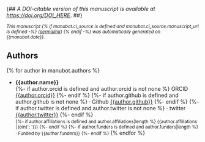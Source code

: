{##
_A DOI-citable version of this manuscript is available at <https://doi.org/DOI_HERE>_.
##}

<small><em>
This manuscript
{% if manubot.ci_source is defined and manubot.ci_source.manuscript_url is defined -%}
([permalink]({{manubot.ci_source.manuscript_url}}))
{% endif -%}
was automatically generated on {{manubot.date}}.
</em></small>

## Authors

{% for author in manubot.authors %}
+ **{{author.name}}**<br>
  {%- if author.orcid is defined and author.orcid is not none %}
    ORCID 
    [{{author.orcid}}](https://orcid.org/{{author.orcid}})
  {%- endif %}
  {%- if author.github is defined and author.github is not none %}
    · Github
    [{{author.github}}](https://github.com/{{author.github}})
  {%- endif %}
  {%- if author.twitter is defined and author.twitter is not none %}
    · twitter
    [{{author.twitter}}](https://twitter.com/{{author.twitter}})
  {%- endif %}<br>
  <small>
  {%- if author.affiliations is defined and author.affiliations|length %}
     {{author.affiliations | join('; ')}}
  {%- endif %}
  {%- if author.funders is defined and author.funders|length %}
     · Funded by {{author.funders}}
  {%- endif %}
  </small>
{% endfor %}
